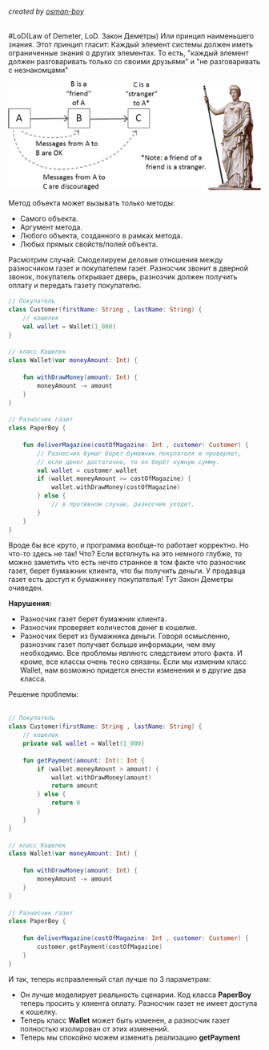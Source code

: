 ###### created by [osman-boy](https://github.com/osman-boy)

#LoD(Law of Demeter, LoD. Закон Деметры)
Или принцип наименьшего знания. Этот принцип гласит: Каждый элемент системы
должен иметь ограниченные знания о других элементах. То есть,
"каждый элемент должен разговаривать только со своими друзьями" и "не разговаривать с незнакомцами"

![](lod.png)

Метод объекта может вызывать только методы:
* Самого объекта.
* Аргумент метода.
* Любого объекта, созданного в рамках метода.
* Любых прямых свойств/полей объекта.

Расмотрим случай: Смоделируем деловые отношения между разносчиком газет и покупателем газет.
Разносчик звонит в дверной звонок, покупатель открывает дверь, разнозчик должен получить оплату и
передать газету покупателю.

```kotlin
// Покупатель
class Customer(firstName: String , lastName: String) {
    // кошелек
    val wallet = Wallet(1_000)
}

// класс Кошелек
class Wallet(var moneyAmount: Int) {

    fun withDrawMoney(amount: Int) {
        moneyAmount -= amount
    }
}

// Разносчик газет
class PaperBoy {

    fun deliverMagazine(costOfMagazine: Int , customer: Customer) {
        // Разносчик бумаг берет бумажник покупателя и проверяет,
        // если денег достаточно, то он берёт нужную сумму.
        val wallet = customer.wallet
        if (wallet.moneyAmount >= costOfMagazine) {
            wallet.withDrawMoney(costOfMagazine)
        } else {
            // в противном случае, разносчик уходит.
        }
    }
}
```

Вроде бы все круто, и программа вообще-то работает корректно. Но что-то здесь не так!
Что? Если всгялнуть на это немного глубже, то можно заметить что есть нечто странное в том факте что
разносчик газет, берет бумажник клиента, что бы получить деньги. У продавца газет есть доступ к
бумажнику покупателья! Тут Закон Деметры очиведен.

**Нарушения:**

* Разносчик газет берет бумажник клиента.
* Разносчик проверяет количестов денег в кошелке.
* Разносчик берет из бумажника деньги. Говоря осмысленно, разнозчик газет получает больше
  информации, чем ему необходимо. Все проблемы являютс следствием этого факта. И кроме, все классы
  очень тесно связаны. Если мы изменим класс Wallet, нам возможно придется внести изменения и в
  другие два класса.

Решение проблемы:

```kotlin

// Покупатель
class Customer(firstName: String , lastName: String) {
    // кошелек
    private val wallet = Wallet(1_000)

    fun getPayment(amount: Int): Int {
        if (wallet.moneyAmount > amount) {
            wallet.withDrawMoney(amount)
            return amount
        } else {
            return 0
        }
    }
}

// класс Кошелек
class Wallet(var moneyAmount: Int) {

    fun withDrawMoney(amount: Int) {
        moneyAmount -= amount
    }
}

// Разносчик газет
class PaperBoy {

    fun deliverMagazine(costOfMagazine: Int , customer: Customer) {
        customer.getPayment(costOfMagazine)
    }
}
```

И так, теперь исправленный стал лучше по 3 параметрам:

* Он лучше моделирует реальность сценарии. Код класса **PaperBoy** теперь просить у клиента
  оплату. Разносчик газет не имеет доступа к кошелку.
* Теперь класс **Wallet** может быть изменен, а разносчик газет полностью изолирован от этих изменений.
* Теперь мы спокойно можем изменить реализацию **getPayment**
